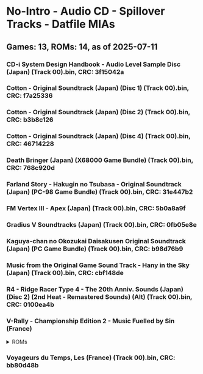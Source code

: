 # No-Intro - Audio CD - Spillover Tracks - Datfile MIAs
## Games: 13, ROMs: 14, as of 2025-07-11

### CD-i System Design Handbook - Audio Level Sample Disc (Japan) (Track 00).bin, CRC: 3f15042a
### Cotton - Original Soundtrack (Japan) (Disc 1) (Track 00).bin, CRC: f7a25336
### Cotton - Original Soundtrack (Japan) (Disc 2) (Track 00).bin, CRC: b3b8c126
### Cotton - Original Soundtrack (Japan) (Disc 4) (Track 00).bin, CRC: 46714228
### Death Bringer (Japan) (X68000 Game Bundle) (Track 00).bin, CRC: 768c920d
### Farland Story - Hakugin no Tsubasa - Original Soundtrack (Japan) (PC-98 Game Bundle) (Track 00).bin, CRC: 31e447b2
### FM Vertex III - Apex (Japan) (Track 00).bin, CRC: 5b0a8a9f
### Gradius V Soundtracks (Japan) (Track 00).bin, CRC: 0fb05e8e
### Kaguya-chan no Okozukai Daisakusen Original Soundtrack (Japan) (PC Game Bundle) (Track 00).bin, CRC: b98d76b9
### Music from the Original Game Sound Track - Hany in the Sky (Japan) (Track 00).bin, CRC: cbf148de
### R4 - Ridge Racer Type 4 - The 20th Anniv. Sounds (Japan) (Disc 2) (2nd Heat - Remastered Sounds) (Alt) (Track 00).bin, CRC: 0100ea4b
### V-Rally - Championship Edition 2 - Music Fuelled by Sin (France)
<details>
<summary>ROMs</summary>

- V-Rally - Championship Edition 2 - Music Fuelled by Sin (France) (Track 00).bin, CRC: 8944ab70
- V-Rally - Championship Edition 2 - Music Fuelled by Sin (France) (Track AA).bin, CRC: 7cc3a214
</details>

### Voyageurs du Temps, Les (France) (Track 00).bin, CRC: bb80d48b
